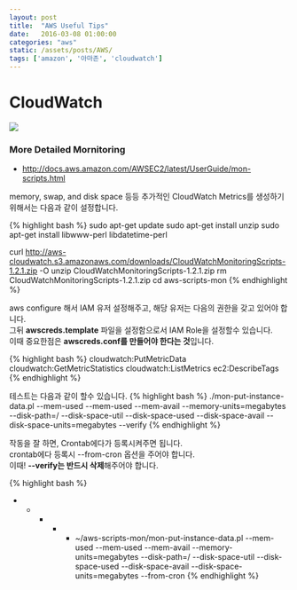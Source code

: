 ```yaml
---
layout: post
title:  "AWS Useful Tips"
date:   2016-03-08 01:00:00
categories: "aws"
static: /assets/posts/AWS/
tags: ['amazon', '아마존', 'cloudwatch']
---
```



# CloudWatch

<img src="{{ page.static }}cloudwatch.png" class="img-responsive img-rounded">

### More Detailed Mornitoring

* http://docs.aws.amazon.com/AWSEC2/latest/UserGuide/mon-scripts.html

memory, swap, and disk space 등등 추가적인 CloudWatch Metrics를 생성하기 위해서는 다음과 같이 설정합니다.

{% highlight bash %}
sudo apt-get update
sudo apt-get install unzip
sudo apt-get install libwww-perl libdatetime-perl

curl http://aws-cloudwatch.s3.amazonaws.com/downloads/CloudWatchMonitoringScripts-1.2.1.zip -O
unzip CloudWatchMonitoringScripts-1.2.1.zip
rm CloudWatchMonitoringScripts-1.2.1.zip
cd aws-scripts-mon
{% endhighlight %}

aws configure 해서 IAM 유저 설정해주고, 해당 유저는 다음의 권한을 갖고 있어야 합니다.<br>
그뒤 **awscreds.template** 파일을 설정함으로서 IAM Role을 설정할수 있습니다.<br>
이때 중요한점은 **awscreds.conf를 만들어야 한다는 것**입니다.

{% highlight bash %}
cloudwatch:PutMetricData
cloudwatch:GetMetricStatistics
cloudwatch:ListMetrics
ec2:DescribeTags
{% endhighlight %}

테스트는 다음과 같이 할수 있습니다.
{% highlight bash %}
./mon-put-instance-data.pl --mem-used --mem-used --mem-avail --memory-units=megabytes --disk-path=/ --disk-space-util --disk-space-used --disk-space-avail --disk-space-units=megabytes --verify
{% endhighlight %}

작동을 잘 하면, Crontab에다가 등록시켜주면 됩니다.<br>
crontab에다 등록시 --from-cron 옵션을 주어야 합니다.<br>
이때! **--verify는 반드시 삭제**해주어야 합니다.

{% highlight bash %}
* * * * * ~/aws-scripts-mon/mon-put-instance-data.pl --mem-used --mem-used --mem-avail --memory-units=megabytes --disk-path=/ --disk-space-util --disk-space-used --disk-space-avail --disk-space-units=megabytes --from-cron
{% endhighlight %}


